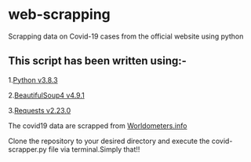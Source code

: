 # web-scrapping
Scrapping data on Covid-19 cases from the official website using python

## This script has been written using:-

1.[Python v3.8.3](https://www.python.org/downloads/)

2.[BeautifulSoup4 v4.9.1](https://pypi.org/project/beautifulsoup4/)

3.[Requests v2.23.0](https://pypi.org/project/requests/)

The covid19 data are scrapped from [Worldometers.info](https://www.worldometers.info/coronavirus/)

Clone the repository to your desired directory and execute the covid-scrapper.py file via terminal.Simply that!!
